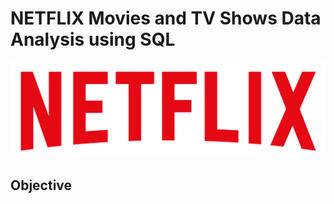 # NETFLIX Movies and TV Shows Data Analysis using SQL


![Netflix_logo](https://github.com/krishnavamsi42/NETFLIX-_SQL_PROJECT/blob/main/logo.png)

## Objective
